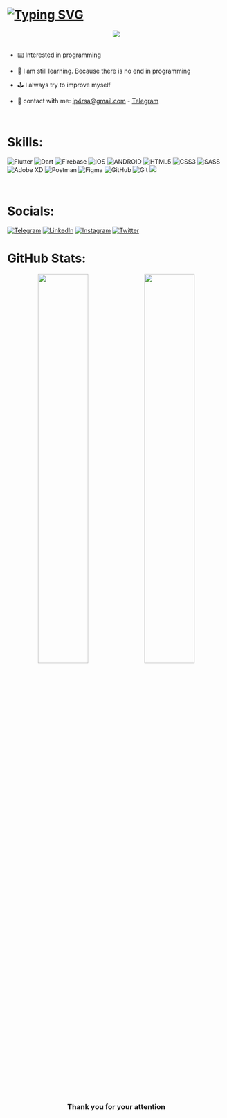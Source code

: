 # <a href="https://git.io/typing-svg"><img src="https://readme-typing-svg.demolab.com?font=Fira+Code&weight=600&size=26&duration=3700&pause=3000&color=B5B5B5&width=435&lines=Here+is+Parsa's+GitHub." alt="Typing SVG" /></a>

<div align="center">
<img src="https://github.com/ip4rsa/TechBlog/assets/117844346/1baab268-f62c-4b90-bd83-54ee4865db55"/>
</div>
<br>

- ⌨️ Interested in programming

- 🎯 I am still learning. Because there is no end in programming

- 🕹️ I always try to improve myself
 
- 📨 contact with me: [ip4rsa@gmail.com](mailto:ip4rsa@gmail.com) - [Telegram](https://t.me/asrapMi)
  
<!-- - 🍕 love the progamming - love the music - love the Sport  -->

<br>

# Skills:
![Flutter](https://img.shields.io/badge/Flutter-%2302569B.svg?style=for-the-badge&logo=Flutter&logoColor=white) ![Dart](https://img.shields.io/badge/dart-%230175C2.svg?style=for-the-badge&logo=dart&logoColor=white) ![Firebase](https://img.shields.io/badge/firebase-%23039BE5.svg?style=for-the-badge&logo=firebase) ![IOS](https://img.shields.io/badge/IOS-%2320232a.svg?style=for-the-badge&logo=apple&logoColor=white) ![ANDROID](https://img.shields.io/badge/android-%2320232a.svg?style=for-the-badge&logo=android&logoColor=%a4c639) ![HTML5](https://img.shields.io/badge/html5-%23E34F26.svg?style=for-the-badge&logo=html5&logoColor=white) ![CSS3](https://img.shields.io/badge/css3-%231572B6.svg?style=for-the-badge&logo=css3&logoColor=white) ![SASS](https://img.shields.io/badge/SASS-hotpink.svg?style=for-the-badge&logo=SASS&logoColor=white) ![Adobe XD](https://img.shields.io/badge/Adobe%20XD-470137?style=for-the-badge&logo=Adobe%20XD&logoColor=#FF61F6)
<img src="https://img.shields.io/badge/Postman-FF6C37?style=for-the-badge&logo=postman&logoColor=white" alt="Postman">
<img src="https://img.shields.io/badge/Figma-FF6C98?style=for-the-badge&logo=Figma&logoColor=white" alt="Figma">
<img src="https://img.shields.io/badge/-Github-181717?style=for-the-badge&logo=github&logoColor=white" alt="GitHub">
<img src="https://img.shields.io/badge/-Git-F05032?style=for-the-badge&logo=git&logoColor=white" alt="Git">
![](https://img.shields.io/badge/VSCode-0078D4?style=for-the-badge&logo=visual%20studio%20code&logoColor=white)

<br>

# Socials:
[![Telegram](https://img.shields.io/badge/Telegram-%237289DA.svg?logo=telegram&logoColor=white)](https://t.me/asrapMi)
[![LinkedIn](https://img.shields.io/badge/LinkedIn-%230077B5.svg?logo=linkedin&logoColor=white)](https://linkedin.com/in/ParsaSajjadian)
[![Instagram](https://img.shields.io/badge/Instagram-%23E4405F.svg?logo=Instagram&logoColor=white)](https://instagram.com/ip4rsa)
[![Twitter](https://img.shields.io/badge/Twitter-%231DA1F2.svg?logo=Twitter&logoColor=white)](https://twitter.com/PatsaTesla) 



# GitHub Stats:
<p align="center">
  <img width="48%" src="https://github-readme-stats.vercel.app/api?username=ip4rsa&count_private=true&show_icons=true&theme=dark&hide_border=true"/>
  <img width="48%" src="https://github-readme-streak-stats.herokuapp.com/?user=ip4rsa&theme=dark&hide_border=true&include_all_commits=true&count_private=false&layout=compact"/>
</p>

#

<div align="center">
 
### Thank you for your attention
 
</div>
 
 <!-- ## ❤️ donate
  [![BuyMeACoffee](https://img.shields.io/badge/Buy%20Me%20a%20Coffee-ffdd00?style=for-the-badge&logo=buy-me-a-coffee&logoColor=black)](https://buymeacoffee.com/ip4rsa) [![Ko-Fi](https://img.shields.io/badge/Ko--fi-F16061?style=for-the-badge&logo=ko-fi&logoColor=white)](https://www.coffeebede.com/parsatesla)  -->


  
<!-- Proudly created with GPRM ( https://gprm.itsvg.in ) -->

